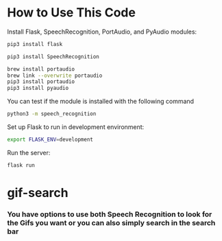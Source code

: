 # How to Use This Code

Install Flask, SpeechRecognition, PortAudio, and PyAudio modules:

```bash
pip3 install flask
```

```bash
pip3 install SpeechRecognition
```

```bash
brew install portaudio
brew link --overwrite portaudio
pip3 install portaudio
pip3 install pyaudio
```

You can test if the module is installed with the following command
```bash
python3 -m speech_recognition
```

Set up Flask to run in development environment:

```bash
export FLASK_ENV=development
```

Run the server:

```bash
flask run
```

# gif-search
<h3>You have options to use both Speech Recognition to look for the 
Gifs you want or you can also simply search in the search bar</h3>
